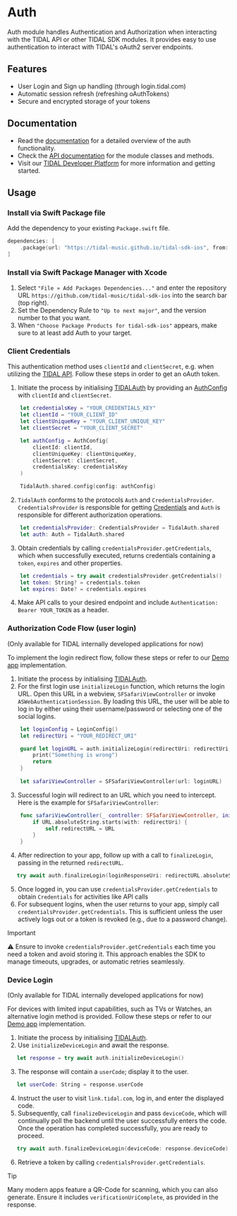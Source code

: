 # Auth

Auth module handles Authentication and Authorization when interacting with the TIDAL API or other TIDAL SDK modules.
It provides easy to use authentication to interact with TIDAL's oAuth2 server endpoints.

## Features
* User Login and Sign up handling (through login.tidal.com)
* Automatic session refresh (refreshing oAuthTokens)
* Secure and encrypted storage of your tokens

## Documentation
* Read the [documentation](https://github.com/tidal-music/tidal-sdk/blob/main/Auth.md) for a detailed overview of the auth functionality.
* Check the [API documentation](https://tidal-music.github.io/tidal-sdk-ios/documentation/auth/) for the module classes and methods.
* Visit our [TIDAL Developer Platform](https://developer.tidal.com/) for more information and getting started. 

## Usage

### Install via Swift Package file

Add the dependency to your existing `Package.swift` file.
```Swift
dependencies: [
    .package(url: "https://tidal-music.github.io/tidal-sdk-ios", from: "<VERSION>"))
]
```

### Install via Swift Package Manager with Xcode

1. Select `"File » Add Packages Dependencies..."` and enter the repository URL `https://github.com/tidal-music/tidal-sdk-ios` into the search bar (top right).
2. Set the Dependency Rule to `"Up to next major"`, and the version number to that you want. 
3. When `"Choose Package Products for tidal-sdk-ios"` appears, make sure to at least add Auth to your target.

### Client Credentials

This authentication method uses `clientId` and `clientSecret`, e.g. when utilizing the [TIDAL API](https://developer.tidal.com/documentation/api/api-overview). Follow these steps in order to get an oAuth token.

1. Initiate the process by initialising [TIDALAuth](./auth.swift) by providing an [AuthConfig](./Model/AuthConfig.swift) with `clientId` and `clientSecret`.
```swift
    let credentialsKey = "YOUR_CREDENTIALS_KEY"
    let clientId = "YOUR_CLIENT_ID"
    let clientUniqueKey = "YOUR_CLIENT_UNIQUE_KEY"
    let clientSecret = "YOUR_CLIENT_SECRET"

    let authConfig = AuthConfig(
        clientId: clientId,
        clientUniqueKey: clientUniqueKey,
        clientSecret: clientSecret,
        credentialsKey: credentialsKey
    )

    TidalAuth.shared.config(config: authConfig)
```
2. `TidalAuth` conforms to the protocols `Auth` and `CredentialsProvider`. `CredentialsProvider` is responsible for getting [Credentials](./Model/Credentials.swift) and `Auth` is responsible for different authorization operations. 
```swift
    let credentialsProvider: CredentialsProvider = TidalAuth.shared
    let auth: Auth = TidalAuth.shared
```  
   
3. Obtain credentials by calling `credentialsProvider.getCredentials`, which when successfully executed, returns credentials containing a `token`, `expires` and other properties.
```swift
    let credentials = try await credentialsProvider.getCredentials()
    let token: String? = credentials.token
    let expires: Date? = credentials.expires
```  
  
4. Make API calls to your desired endpoint and include `Authentication: Bearer YOUR_TOKEN` as a header.

### Authorization Code Flow (user login)
(Only available for TIDAL internally developed applications for now)

To implement the login redirect flow, follow these steps or refer to our [Demo app](https://github.com/tidal-music/tidal-sdk-ios/tree/main/TestApps/AuthTestApp) implementation.

1. Initiate the process by initialising [TIDALAuth](./auth.swift).
2. For the first login use `initializeLogin` function, which returns the login URL. Open this URL in a webview, `SFSafariViewController` or invoke `ASWebAuthenticationSession`. By loading this URL, the user will be able to log in by either using their username/password or selecting one of the social logins.
```swift
	let loginConfig = LoginConfig()
	let redirectUri = "YOUR_REDIRECT_URI"

	guard let loginURL = auth.initializeLogin(redirectUri: redirectUri, loginConfig: loginConfig) else {
		print("Something is wrong")
		return
	}
	
	let safariViewController = SFSafariViewController(url: loginURL)
```
3. Successful login will redirect to an URL which you need to intercept. Here is the example for `SFSafariViewController`:
```swift
    func safariViewController(_ controller: SFSafariViewController, initialLoadDidRedirectTo URL: URL) {
        if URL.absoluteString.starts(with: redirectUri) {
            self.redirectURL = URL
        }
    }
```
4. After redirection to your app, follow up with a call to `finalizeLogin`, passing in the returned `redirectURL`.
 ```swift
    try await auth.finalizeLogin(loginResponseUri: redirectURL.absoluteString)
 ```
5. Once logged in, you can use `credentialsProvider.getCredentials` to obtain `Credentials` for activities like API calls
6. For subsequent logins, when the user returns to your app, simply call `credentialsProvider.getCredentials`. This is sufficient unless the user actively logs out or a token is revoked (e.g., due to a password change).

> [!IMPORTANT] 
> ⚠️ Ensure to invoke `credentialsProvider.getCredentials` each time you need a token and avoid storing it. This approach enables the SDK to manage timeouts, upgrades, or automatic retries seamlessly.

### Device Login
(Only available for TIDAL internally developed applications for now)

For devices with limited input capabilities, such as TVs or Watches, an alternative login method is provided. Follow these steps or refer to our [Demo app](https://github.com/tidal-music/tidal-sdk-ios/tree/main/TestApps/AuthTestApp) implementation.

1. Initiate the process by initialising [TIDALAuth](./auth.swift).
2. Use `initializeDeviceLogin` and await the response.

 ```swift
	let response = try await auth.initializeDeviceLogin()
```

3. The response will contain a `userCode`; display it to the user.
 ```swift
	let userCode: String = response.userCode
```
4. Instruct the user to visit `link.tidal.com`, log in, and enter the displayed code.
5. Subsequently, call `finalizeDeviceLogin` and pass `deviceCode`, which will continually poll the backend until the user successfully enters the code. Once the operation has completed successfully, you are ready to proceed.
 ```swift
	try await auth.finalizeDeviceLogin(deviceCode: response.deviceCode)
```
6. Retrieve a token by calling `credentialsProvider.getCredentials`.

> [!TIP]  
> Many modern apps feature a QR-Code for scanning, which you can also generate. Ensure it includes `verificationUriComplete`, as provided in the response.

